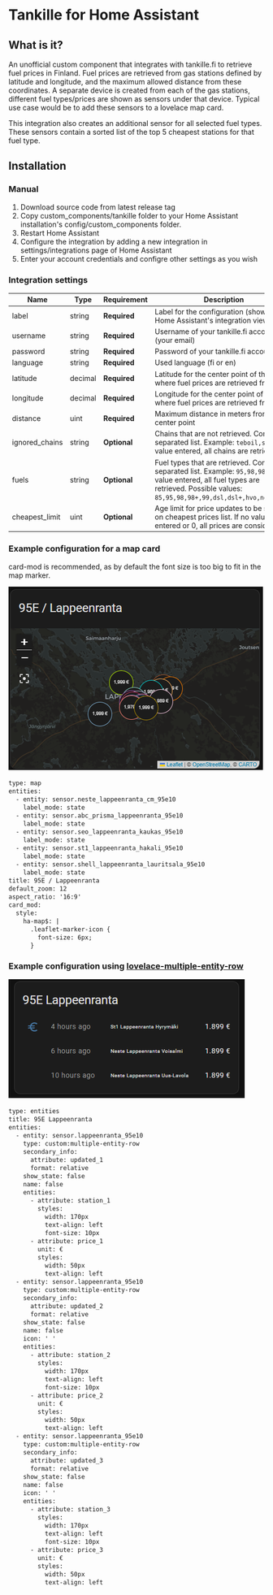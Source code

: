 # Tankille for Home Assistant

## What is it?

An unofficial custom component that integrates with tankille.fi to retrieve fuel prices in Finland. Fuel prices are
retrieved from gas stations defined by latitude and longitude, and the maximum allowed distance from these coordinates.
A separate device is created from each of the gas stations, different fuel types/prices are shown as sensors under that
device. Typical use case would be to add these sensors to a lovelace map card. 

This integration also creates an additional sensor for all selected fuel types. These sensors contain a sorted list
of the top 5 cheapest stations for that fuel type.

## Installation

### Manual

1. Download source code from latest release tag
2. Copy custom_components/tankille folder to your Home Assistant installation's config/custom_components folder.
3. Restart Home Assistant
4. Configure the integration by adding a new integration in settings/integrations page of Home Assistant
5. Enter your account credentials and configre other settings as you wish

### Integration settings

| Name           | Type    | Requirement  | Description                                                                                                                                                                              | Default   |
|----------------|---------|--------------|------------------------------------------------------------------------------------------------------------------------------------------------------------------------------------------|-----------|
| label          | string  | **Required** | Label for the configuration (shown in Home Assistant's integration view)                                                                                                                 |           |
| username       | string  | **Required** | Username of your tankille.fi account (your email)                                                                                                                                        |           |
| password       | string  | **Required** | Password of your tankille.fi account                                                                                                                                                     |           |
| language       | string  | **Required** | Used language (fi or en)                                                                                                                                                                 | `fi`      |
| latitude       | decimal | **Required** | Latitude for the center point of the area where fuel prices are retrieved from                                                                                                           | `61.0559` |
| longitude      | decimal | **Required** | Longitude for the center point of the area where fuel prices are retrieved from                                                                                                          | `28.1830` |
| distance       | uint    | **Required** | Maximum distance in meters from the center point                                                                                                                                         | `10000`   |
| ignored_chains | string  | **Optional** | Chains that are not retrieved. Comma separated list. Example: `teboil,st1`. If no value entered, all chains are retrieved.                                                               |           |
| fuels          | string  | **Optional** | Fuel types that are retrieved. Comma separated list. Example: `95,98,98+`.  If no value entered, all fuel types are retrieved. Possible values: `85,95,98,98+,99,dsl,dsl+,hvo,ngas,bgas` |           |
| cheapest_limit | uint    | **Optional** | Age limit for price updates to be shown on cheapest prices list. If no value entered or 0, all prices are considered.                                                                    | `0`       |

### Example configuration for a map card

card-mod is recommended, as by default the font size is too big to fit in the map marker. 

![tankille](tankille.png)

```
type: map
entities:
  - entity: sensor.neste_lappeenranta_cm_95e10
    label_mode: state
  - entity: sensor.abc_prisma_lappeenranta_95e10
    label_mode: state
  - entity: sensor.seo_lappeenranta_kaukas_95e10
    label_mode: state
  - entity: sensor.st1_lappeenranta_hakali_95e10
    label_mode: state
  - entity: sensor.shell_lappeenranta_lauritsala_95e10
    label_mode: state
title: 95E / Lappeenranta
default_zoom: 12
aspect_ratio: '16:9'
card_mod:
  style:
    ha-map$: |
      .leaflet-marker-icon {
        font-size: 6px;
      }
```

### Example configuration using [lovelace-multiple-entity-row](https://github.com/benct/lovelace-multiple-entity-row) 

![tankille](tankille_cheapest.png)

```
type: entities
title: 95E Lappeenranta
entities:
  - entity: sensor.lappeenranta_95e10
    type: custom:multiple-entity-row
    secondary_info:
      attribute: updated_1
      format: relative
    show_state: false
    name: false
    entities:
      - attribute: station_1
        styles:
          width: 170px
          text-align: left
          font-size: 10px
      - attribute: price_1
        unit: €
        styles:
          width: 50px
          text-align: left
  - entity: sensor.lappeenranta_95e10
    type: custom:multiple-entity-row
    secondary_info:
      attribute: updated_2
      format: relative
    show_state: false
    name: false
    icon: ' '
    entities:
      - attribute: station_2
        styles:
          width: 170px
          text-align: left
          font-size: 10px
      - attribute: price_2
        unit: €
        styles:
          width: 50px
          text-align: left
  - entity: sensor.lappeenranta_95e10
    type: custom:multiple-entity-row
    secondary_info:
      attribute: updated_3
      format: relative
    show_state: false
    name: false
    icon: ' '
    entities:
      - attribute: station_3
        styles:
          width: 170px
          text-align: left
          font-size: 10px
      - attribute: price_3
        unit: €
        styles:
          width: 50px
          text-align: left
```